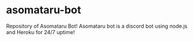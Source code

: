 # asomataru-bot
Repository of Asomataru Bot! Asomataru bot is a discord bot using node.js and Heroku for 24/7 uptime!
